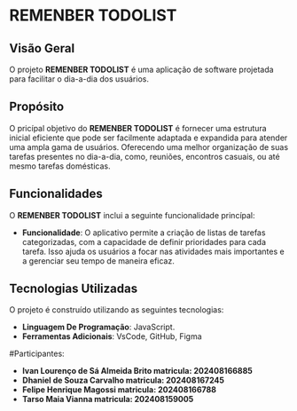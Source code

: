 # REMENBER TODOLIST

## Visão Geral

 O projeto **REMENBER TODOLIST** é uma aplicação de software projetada para facilitar o dia-a-dia dos usuários.

## Propósito

 O pricípal objetivo do **REMENBER TODOLIST** é fornecer uma estrutura inicial eficiente que pode ser facilmente adaptada e expandida para atender uma ampla gama de usuários. Oferecendo uma melhor organização de suas tarefas presentes no dia-a-dia, como, reuniões, encontros casuais, ou até mesmo tarefas domésticas.

## Funcionalidades

O **REMENBER TODOLIST** inclui a seguinte funcionalidade princípal:

- **Funcionalidade**: O aplicativo permite a criação de listas de tarefas categorizadas, com a capacidade de definir prioridades para cada tarefa. Isso ajuda os usuários a focar nas atividades mais importantes e a gerenciar seu tempo de maneira eficaz.

## Tecnologias Utilizadas 

O projeto é construído utilizando as seguintes  tecnologias:

- **Linguagem De Programação**: JavaScript.
- **Ferramentas Adicionais**: VsCode, GitHub, Figma

#Participantes:
- **Ivan Lourenço de Sá Almeida Brito matricula: 202408166885**
- **Dhaniel de Souza Carvalho matricula: 202408167245**
- **Felipe Henrique Magossi matricula: 202408166788**
- **Tarso Maia Vianna matricula: 202408159005**
